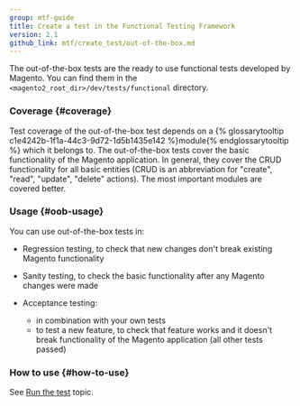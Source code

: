 ```yaml
---
group: mtf-guide
title: Create a test in the Functional Testing Framework
version: 2.1
github_link: mtf/create_test/out-of-the-box.md
---
```


The out-of-the-box tests are the ready to use functional tests developed by Magento. You can find them in the `<magento2_root_dir>/dev/tests/functional` directory.

### Coverage {#coverage}

Test coverage of the out-of-the-box test depends on a {% glossarytooltip c1e4242b-1f1a-44c3-9d72-1d5b1435e142 %}module{% endglossarytooltip %} which it belongs to. The out-of-the-box tests cover the basic functionality of the Magento application. In general, they cover the CRUD functionality for all basic entities (CRUD is an abbreviation for "create", "read", "update", "delete" actions). The most important modules are covered better.

### Usage {#oob-usage}

You can use out-of-the-box tests in:

- Regression testing, to check that new changes don't break existing Magento functionality
    
- Sanity testing, to check the basic functionality after any Magento changes were made
    
- Acceptance testing: 
    - in combination with your own tests
    - to test a new feature, to check that feature works and it doesn't break functionality of the Magento application (all other tests passed)
 
### How to use {#how-to-use}

See [Run the test][] topic.

<!-- LINK DEFINITIONS -->

[Run the test]: {{page.baseurl}}/mtf/mtf_quickstart/mtf_quickstart_runtest.html
